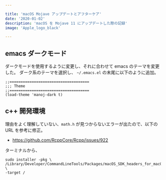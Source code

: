 ```yaml
---

title: 'macOS Mojave アップデートとアフターケア'
date: '2020-01-02'
description: 'macOS を Mojave 11 にアップデートした際の記録'
image: 'Apple_logo_black'

---
```


## emacs ダークモード ##

ダークモードを使用するように変更し、それに合わせて emacs のテーマを変更した。
ダーク系のテーマを選択し、 `~/.emacs.el` の末尾に以下のように追加。

``` emacs-lisp
;;====================================
;;; Theme
;;====================================
(load-theme 'manoj-dark t)
```

## c++ 開発環境 ##

理由をよく理解していない、`math.h` が見つからないエラーが出たので、以下の URL を参考に修正。

* https://github.com/RcppCore/Rcpp/issues/922

ターミナルから、

``` shell
sudo installer -pkg \
/Library/Developer/CommandLineTools/Packages/macOS_SDK_headers_for_macOS_10.14.pkg \
-target /
```
